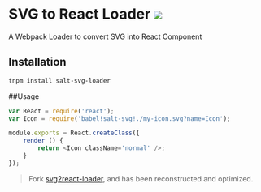 # SVG to React Loader [![][npm-image]][npm-url]

A Webpack Loader to convert SVG into React Component

## Installation

```sh
tnpm install salt-svg-loader
```

##Usage

```js
var React = require('react');
var Icon = require('babel!salt-svg!./my-icon.svg?name=Icon');

module.exports = React.createClass({
    render () {
        return <Icon className='normal' />;
    }
});
```

> Fork [svg2react-loader](https://github.com/yanbingbing/svg2react-loader), and has been reconstructed and optimized.

[npm-image]:https://img.shields.io/npm/v/salt-svg-loader.svg?style=flat-square
[npm-url]:https://www.npmjs.com/package/salt-svg-loader